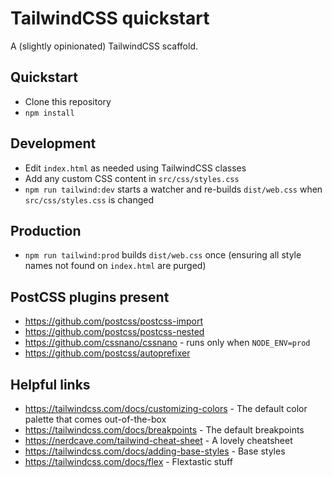 # TailwindCSS quickstart

A (slightly opinionated) TailwindCSS scaffold.

## Quickstart

-   Clone this repository
-   `npm install`

## Development

-   Edit `index.html` as needed using TailwindCSS classes
-   Add any custom CSS content in `src/css/styles.css`
-   `npm run tailwind:dev` starts a watcher and re-builds `dist/web.css`
    when `src/css/styles.css` is changed

## Production

-   `npm run tailwind:prod` builds `dist/web.css` once
    (ensuring all style names not found on `index.html` are purged)

## PostCSS plugins present

-   https://github.com/postcss/postcss-import
-   https://github.com/postcss/postcss-nested
-   https://github.com/cssnano/cssnano - runs only when `NODE_ENV=prod`
-   https://github.com/postcss/autoprefixer

## Helpful links

-   https://tailwindcss.com/docs/customizing-colors - The default color palette that
    comes out-of-the-box
-   https://tailwindcss.com/docs/breakpoints - The default breakpoints
-   https://nerdcave.com/tailwind-cheat-sheet - A lovely cheatsheet
-   https://tailwindcss.com/docs/adding-base-styles - Base styles
-   https://tailwindcss.com/docs/flex - Flextastic stuff